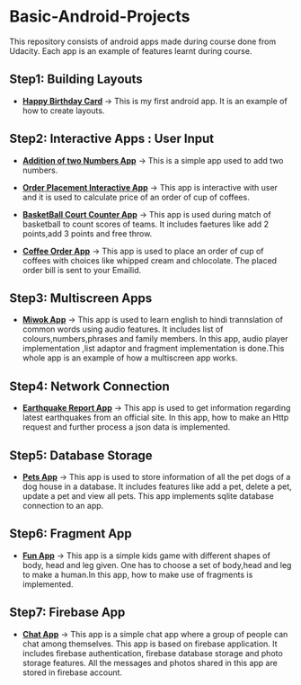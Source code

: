 # Basic-Android-Projects
This repository consists of android apps made during course done from Udacity. Each app is an example of features learnt during course.

## Step1: Building Layouts

- **[Happy Birthday Card](./HappyBirthdayCard)** -> This is my first android app. It is an example of how to create layouts.

## Step2: Interactive Apps : User Input

- **[Addition of two Numbers App](./additionOfTwoNumbers)** -> This is a simple app used to add two numbers.

- **[Order Placement Interactive App](./OrderPlacementInteractiveApp)** -> This app is interactive with user and it is used to calculate price of an order of cup of coffees.

- **[BasketBall Court Counter App](./BasketballCourtCounterApp)** -> This app is used during match of basketball to count scores of teams. It includes faetures like add 2 points,add 3 points and free throw.

- **[Coffee Order App](./CoffeeOrderApp)** -> This app is used to place an order of cup of coffees with choices like whipped cream and chlocolate. The placed order bill is sent to your Emailid.

## Step3: Multiscreen Apps

- **[Miwok App](./MiwokApp)** -> This app is used to learn english to hindi trannslation of common words using audio features. It includes list of colours,numbers,phrases and family members. In this app, audio player implementation ,list adaptor and fragment implementation is done.This whole app is an example of how a multiscreen app works.

## Step4: Network Connection

- **[Earthquake Report App](./EarthquakeReportApp)** -> This app is used to get information regarding latest earthquakes from an official site. In this app, how to make an Http request and further process a json data is implemented.

## Step5: Database Storage

- **[Pets App](./Pets)** -> This app is used to store information of all the pet dogs of a dog house in a database. It includes features like add a pet, delete a pet, update a pet and view all pets. This app implements sqlite database connection to an app.

## Step6: Fragment App

- **[Fun App](./FunApp)** -> This app is a simple kids game with different shapes of body, head and leg given. One has to choose a set of body,head and leg to make a human.In this app, how to make use of fragments is implemented.

## Step7: Firebase App

- **[Chat App](./ChatApp)** -> This app is a simple chat app where a group of people can chat among themselves. This app is based on firebase application. It includes firebase authentication, firebase database storage and photo storage features. All the messages and photos shared in this app are stored in firebase account.

